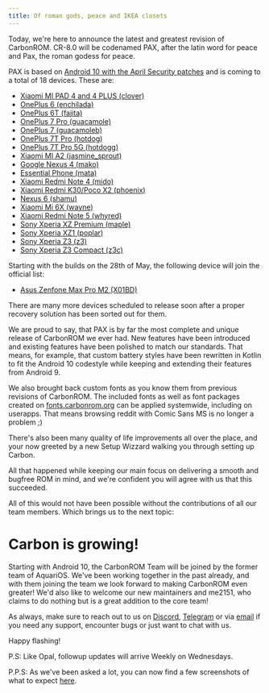 ```yaml
---
title: Of roman gods, peace and IKEA closets
---
```


Today, we're here to announce the latest and greatest revision of CarbonROM.
CR-8.0 will be codenamed PAX, after the latin word for peace and Pax, the roman godess for peace.

PAX is based on [Android 10 with the April Security patches](https://source.android.com/security/bulletin/2020-04-01) and is coming to a total of 18 devices.
These are:
* [Xiaomi MI PAD 4 and 4 PLUS (clover)](https://get.carbonrom.org/device-clover.html)
* [OnePlus 6 (enchilada)](https://get.carbonrom.org/device-enchilada.html)
* [OnePlus 6T (fajita)](https://get.carbonrom.org/device-fajita.html)
* [OnePlus 7 Pro (guacamole)](https://get.carbonrom.org/device-guacamole.html)
* [OnePlus 7 (guacamoleb)](https://get.carbonrom.org/device-guacamoleb.html)
* [OnePlus 7T Pro (hotdog)](https://get.carbonrom.org/device-hotdog.html)
* [OnePlus 7T Pro 5G (hotdogg)](https://get.carbonrom.org/device-hotdogg.html)
* [Xiaomi MI A2 (jasmine_sprout)](https://get.carbonrom.org/device-jasmine_sprout.html)
* [Google Nexus 4 (mako)](https://get.carbonrom.org/device-mako.html)
* [Essential Phone (mata)](https://get.carbonrom.org/device-mata.html)
* [Xiaomi Redmi Note 4 (mido)](https://get.carbonrom.org/device-mido.html)
* [Xiaomi Redmi K30/Poco X2 (phoenix)](https://get.carbonrom.org/device-phoenix.html)
* [Nexus 6 (shamu)](https://get.carbonrom.org/device-shamu.html)
* [Xiaomi Mi 6X (wayne)](https://get.carbonrom.org/device-wayne.html)
* [Xiaomi Redmi Note 5 (whyred)](https://get.carbonrom.org/device-whyred.html)
* [Sony Xperia XZ Premium (maple)](https://get.carbonrom.org/device-maple.html)
* [Sony Xperia XZ1 (poplar)](https://get.carbonrom.org/device-poplar.html)
* [Sony Xperia Z3 (z3)](https://get.carbonrom.org/device-z3.html)
* [Sony Xperia Z3 Compact (z3c)](https://get.carbonrom.org/device-z3c.html)

Starting with the builds on the 28th of May, the following device will join the official list:
* [Asus Zenfone Max Pro M2 (X01BD)](https://get.carbonrom.org/device-X01BD.html)

There are many more devices scheduled to release soon after a proper recovery solution has been sorted out for them.

We are proud to say, that PAX is by far the most complete and unique release of CarbonROM we ever had. New features have been introduced and existing features have been polished to match our standards. That means, for example, that custom battery styles have been rewritten in Kotlin to fit the Android 10 codestyle while keeping and extending their features from Android 9.

We also brought back custom fonts as you know them from previous revisions of CarbonROM. The included fonts as well as font packages created on [fonts.carbonrom.org](https://fonts.carbonrom.org) can be applied systemwide, including on userapps. That means browsing reddit with Comic Sans MS is no longer a problem ;)

There's also been many quality of life improvements all over the place, and your now greeted by a new Setup Wizzard walking you through setting up Carbon.

All that happened while keeping our main focus on delivering a smooth and bugfree ROM in mind, and we're confident you will agree with us that this succeeded.

All of this would not have been possible without the contributions of all our team members. Which brings us to the next topic:
# Carbon is growing!
Starting with Android 10, the CarbonROM Team will be joined by the former team of AquariOS. We've been working together in the past already, and with them joining the team we look forward to making CarbonROM even greater! We'd also like to welcome our new maintainers and me2151, who claims to do nothing but is a great addition to the core team!

As always, make sure to reach out to us on [Discord](https://discord.gg/3eZCPTx), [Telegram](https://t.me/CarbonROM) or via [email](mailto:support@carbonrom.org) if you need any support, encounter bugs or just want to chat with us.

Happy flashing!

P.S: Like Opal, followup updates will arrive Weekly on Wednesdays.

P.P.S: As we've been asked a lot, you can now find a few screenshots of what to expect [here](https://imgur.com/a/v0M23M1).